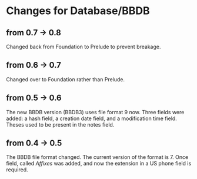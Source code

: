 Changes for Database/BBDB
=========================

from 0.7 -> 0.8
---------------
Changed back from Foundation to Prelude to prevent breakage.

from 0.6 -> 0.7
---------------
Changed over to Foundation rather than Prelude.

from 0.5 -> 0.6
---------------
The new BBDB version (BBDB3) uses file format 9 now.  Three fields
were added: a hash field, a creation date field, and a modification
time field.  Theses used to be present in the notes field.


from 0.4 -> 0.5
---------------
The BBDB file format changed.  The current version of the format
is 7.  Once field, called *Affixes* was added, and now the extension
in a US phone field is required.


